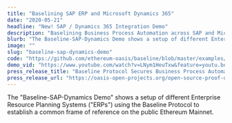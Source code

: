 ```yaml
---
title: "Baselining SAP ERP and Microsoft Dynamics 365"
date: "2020-05-21"
headline: "New! SAP / Dynamics 365 Integration Demo"
description: "Baselining Business Process Automation across SAP and Microsoft Dynamics"
blurb: "The Baseline-SAP-Dynamics Demo shows a setup of different Enterprise Resource Planning Systems (ERPs) using the Baseline Protocol to establish a common frame of reference on the public Ethereum Mainnet..."
image: ""
slug: "baseline-sap-dynamics-demo"
code: "https://github.com/ethereum-oasis/baseline/blob/master/examples/erp-connector-proxy/README.md"
demo_vid: "https://www.youtube.com/watch?v=LNym1HeuTxw&feature=youtu.be"
press_release_title: "Baseline Protocol Secures Business Process Automation Across SAP and Microsoft Dynamics Using Ethereum Public Blockchain"
press_release_url: "https://oasis-open-projects.org/open-source-proof-of-concept-ethereum-mainnet/"
---
```

The "Baseline-SAP-Dynamics Demo" shows a setup of different Enterprise Resource Planning Systems ("ERPs") using the Baseline Protocol to establish a common frame of reference on the public Ethereum Mainnet.
